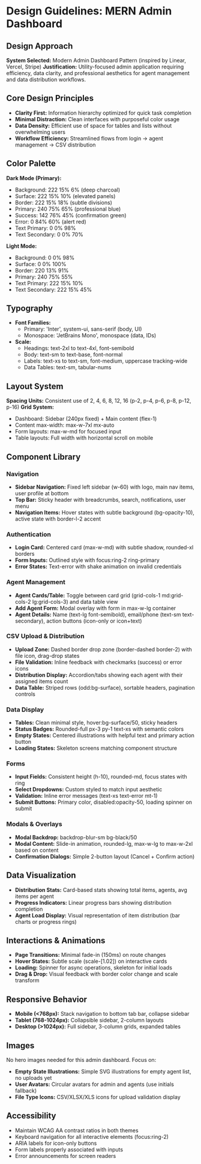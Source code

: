 # Design Guidelines: MERN Admin Dashboard

## Design Approach
**System Selected:** Modern Admin Dashboard Pattern (inspired by Linear, Vercel, Stripe)
**Justification:** Utility-focused admin application requiring efficiency, data clarity, and professional aesthetics for agent management and data distribution workflows.

## Core Design Principles
- **Clarity First:** Information hierarchy optimized for quick task completion
- **Minimal Distraction:** Clean interfaces with purposeful color usage
- **Data Density:** Efficient use of space for tables and lists without overwhelming users
- **Workflow Efficiency:** Streamlined flows from login → agent management → CSV distribution

## Color Palette

**Dark Mode (Primary):**
- Background: 222 15% 6% (deep charcoal)
- Surface: 222 15% 10% (elevated panels)
- Border: 222 15% 18% (subtle divisions)
- Primary: 240 75% 65% (professional blue)
- Success: 142 76% 45% (confirmation green)
- Error: 0 84% 60% (alert red)
- Text Primary: 0 0% 98%
- Text Secondary: 0 0% 70%

**Light Mode:**
- Background: 0 0% 98%
- Surface: 0 0% 100%
- Border: 220 13% 91%
- Primary: 240 75% 55%
- Text Primary: 222 15% 10%
- Text Secondary: 222 15% 45%

## Typography
- **Font Families:** 
  - Primary: 'Inter', system-ui, sans-serif (body, UI)
  - Monospace: 'JetBrains Mono', monospace (data, IDs)
- **Scale:**
  - Headings: text-2xl to text-4xl, font-semibold
  - Body: text-sm to text-base, font-normal
  - Labels: text-xs to text-sm, font-medium, uppercase tracking-wide
  - Data Tables: text-sm, tabular-nums

## Layout System
**Spacing Units:** Consistent use of 2, 4, 6, 8, 12, 16 (p-2, p-4, p-6, p-8, p-12, p-16)
**Grid System:** 
- Dashboard: Sidebar (240px fixed) + Main content (flex-1)
- Content max-width: max-w-7xl mx-auto
- Form layouts: max-w-md for focused input
- Table layouts: Full width with horizontal scroll on mobile

## Component Library

### Navigation
- **Sidebar Navigation:** Fixed left sidebar (w-60) with logo, main nav items, user profile at bottom
- **Top Bar:** Sticky header with breadcrumbs, search, notifications, user menu
- **Navigation Items:** Hover states with subtle background (bg-opacity-10), active state with border-l-2 accent

### Authentication
- **Login Card:** Centered card (max-w-md) with subtle shadow, rounded-xl borders
- **Form Inputs:** Outlined style with focus:ring-2 ring-primary
- **Error States:** Text-error with shake animation on invalid credentials

### Agent Management
- **Agent Cards/Table:** Toggle between card grid (grid-cols-1 md:grid-cols-2 lg:grid-cols-3) and data table view
- **Add Agent Form:** Modal overlay with form in max-w-lg container
- **Agent Details:** Name (text-lg font-semibold), email/phone (text-sm text-secondary), action buttons (icon-only or icon+text)

### CSV Upload & Distribution
- **Upload Zone:** Dashed border drop zone (border-dashed border-2) with file icon, drag-drop states
- **File Validation:** Inline feedback with checkmarks (success) or error icons
- **Distribution Display:** Accordion/tabs showing each agent with their assigned items count
- **Data Table:** Striped rows (odd:bg-surface), sortable headers, pagination controls

### Data Display
- **Tables:** Clean minimal style, hover:bg-surface/50, sticky headers
- **Status Badges:** Rounded-full px-3 py-1 text-xs with semantic colors
- **Empty States:** Centered illustrations with helpful text and primary action button
- **Loading States:** Skeleton screens matching component structure

### Forms
- **Input Fields:** Consistent height (h-10), rounded-md, focus states with ring
- **Select Dropdowns:** Custom styled to match input aesthetic
- **Validation:** Inline error messages (text-xs text-error mt-1)
- **Submit Buttons:** Primary color, disabled:opacity-50, loading spinner on submit

### Modals & Overlays
- **Modal Backdrop:** backdrop-blur-sm bg-black/50
- **Modal Content:** Slide-in animation, rounded-lg, max-w-lg to max-w-2xl based on content
- **Confirmation Dialogs:** Simple 2-button layout (Cancel + Confirm action)

## Data Visualization
- **Distribution Stats:** Card-based stats showing total items, agents, avg items per agent
- **Progress Indicators:** Linear progress bars showing distribution completion
- **Agent Load Display:** Visual representation of item distribution (bar charts or progress rings)

## Interactions & Animations
- **Page Transitions:** Minimal fade-in (150ms) on route changes
- **Hover States:** Subtle scale (scale-[1.02]) on interactive cards
- **Loading:** Spinner for async operations, skeleton for initial loads
- **Drag & Drop:** Visual feedback with border color change and scale transform

## Responsive Behavior
- **Mobile (<768px):** Stack navigation to bottom tab bar, collapse sidebar
- **Tablet (768-1024px):** Collapsible sidebar, 2-column layouts
- **Desktop (>1024px):** Full sidebar, 3-column grids, expanded tables

## Images
No hero images needed for this admin dashboard. Focus on:
- **Empty State Illustrations:** Simple SVG illustrations for empty agent list, no uploads yet
- **User Avatars:** Circular avatars for admin and agents (use initials fallback)
- **File Type Icons:** CSV/XLSX/XLS icons for upload validation display

## Accessibility
- Maintain WCAG AA contrast ratios in both themes
- Keyboard navigation for all interactive elements (focus:ring-2)
- ARIA labels for icon-only buttons
- Form labels properly associated with inputs
- Error announcements for screen readers